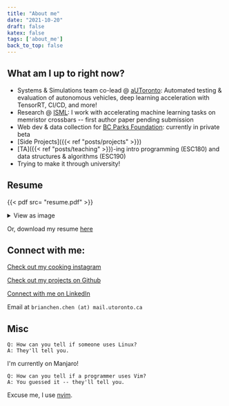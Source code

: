 ```yaml
---
title: "About me"
date: "2021-10-20"
draft: false
katex: false
tags: ['about_me']
back_to_top: false
---
```



## What am I up to right now?

- Systems & Simulations team co-lead @ [aUToronto](https://www.autodrive.utoronto.ca/): Automated testing & evaluation of autonomous vehicles, deep learning acceleration with TensorRT, CI/CD, and more!
- Research @ [ISML](https://www.eecg.utoronto.ca/~roman/): I work with accelerating machine learning tasks on memristor crossbars -- first author paper pending submission
- Web dev & data collection for [BC Parks Foundation](https://bcparksfoundation.ca/): currently in private beta
- [Side Projects]({{< ref "posts/projects" >}})
- [TA]({{< ref "posts/teaching" >}})-ing intro programming (ESC180) and data structures & algorithms (ESC190)
- Trying to make it through university!

## Resume
{{< pdf src= "resume.pdf" >}}

<details>
  <summary>View as image</summary>
  <img src="{{<baseurl>}}/resume.png" alt="Resume" style="width:100%">
</details>

Or, download my resume [here]({{<baseurl>}}resume.pdf)


##  Connect with me:

[Check out my cooking instagram](https://instagram.com/brianschicken)

[Check out my projects on Github](https://github.com/ihasdapie)

[Connect with me on LinkedIn](https://linkedin.com/in/brianchen28914)

Email at `brianchen.chen (at) mail.utoronto.ca`


## Misc

```
Q: How can you tell if someone uses Linux?
A: They'll tell you.
```
I'm currently on Manjaro!

```
Q: How can you tell if a programmer uses Vim?
A: You guessed it -- they'll tell you.
```
Excuse me, I use [nvim](https://github.com/ihasdapie/dotfiles).



